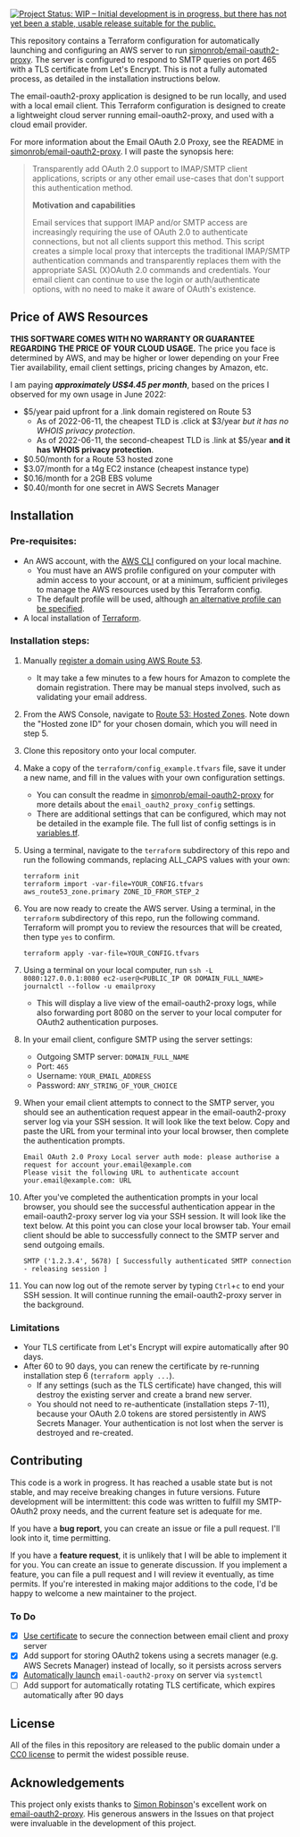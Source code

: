 [![Project Status: WIP – Initial development is in progress, but there has not yet been a stable, usable release suitable for the public.](https://www.repostatus.org/badges/latest/wip.svg)](https://www.repostatus.org/#wip)

This repository contains a Terraform configuration for automatically launching and configuring an AWS server to run [simonrob/email-oauth2-proxy](https://github.com/simonrob/email-oauth2-proxy). The server is configured to respond to SMTP queries on port 465 with a TLS certificate from Let's Encrypt. This is not a fully automated process, as detailed in the installation instructions below.

The email-oauth2-proxy application is designed to be run locally, and used with a local email client. This Terraform configuration is designed to create a lightweight cloud server running email-oauth2-proxy, and used with a cloud email provider.

For more information about the Email OAuth 2.0 Proxy, see the README in [simonrob/email-oauth2-proxy](https://github.com/simonrob/email-oauth2-proxy#readme). I will paste the synopsis here:

> Transparently add OAuth 2.0 support to IMAP/SMTP client applications, scripts or any other email use-cases that don't support this authentication method.
> 
> **Motivation and capabilities**
> 
> Email services that support IMAP and/or SMTP access are increasingly requiring the use of OAuth 2.0 to authenticate connections, but not all clients support this method. This script creates a simple local proxy that intercepts the traditional IMAP/SMTP authentication commands and transparently replaces them with the appropriate SASL (X)OAuth 2.0 commands and credentials. Your email client can continue to use the login or auth/authenticate options, with no need to make it aware of OAuth's existence.

## Price of AWS Resources

**THIS SOFTWARE COMES WITH NO WARRANTY OR GUARANTEE REGARDING THE PRICE OF YOUR CLOUD USAGE.** The price you face is determined by AWS, and may be higher or lower depending on your Free Tier availability, email client settings, pricing changes by Amazon, etc.

I am paying ***approximately US$4.45 per month***, based on the prices I observed for my own usage in June 2022:
* $5/year paid upfront for a .link domain registered on Route 53
    * As of 2022-06-11, the cheapest TLD is .click at $3/year *but it has no WHOIS privacy protection*.
    * As of 2022-06-11, the second-cheapest TLD is .link at $5/year **and it has WHOIS privacy protection**.
* $0.50/month for a Route 53 hosted zone
* $3.07/month for a t4g EC2 instance (cheapest instance type)
* $0.16/month for a 2GB EBS volume
* $0.40/month for one secret in AWS Secrets Manager

## Installation

### Pre-requisites:

* An AWS account, with the [AWS CLI](https://aws.amazon.com/cli/) configured on your local machine.
    * You must have an AWS profile configured on your computer with admin access to your account, or at a minimum, sufficient privileges to manage the AWS resources used by this Terraform config.
    * The default profile will be used, although [an alternative profile can be specified](https://github.com/michaelstepner/email-oauth2-proxy-aws/blob/6c31fef7bbc091b1f756ce969fb60bb951786e29/terraform/variables.tf#L5).
* A local installation of [Terraform](https://www.terraform.io/downloads).

### Installation steps:

1. Manually [register a domain using AWS Route 53](https://us-east-1.console.aws.amazon.com/route53/home#DomainRegistration).
    * It may take a few minutes to a few hours for Amazon to complete the domain registration. There may be manual steps involved, such as validating your email address.

2. From the AWS Console, navigate to [Route 53: Hosted Zones](https://us-east-1.console.aws.amazon.com/route53/v2/hostedzones#). Note down the "Hosted zone ID" for your chosen domain, which you will need in step 5.

3. Clone this repository onto your local computer.

4. Make a copy of the `terraform/config_example.tfvars` file, save it under a new name, and fill in the values with your own configuration settings.
    * You can consult the readme in [simonrob/email-oauth2-proxy](https://github.com/simonrob/email-oauth2-proxy#readme) for more details about the `email_oauth2_proxy_config` settings.
    * There are additional settings that can be configured, which may not be detailed in the example file. The full list of config settings is in [variables.tf](https://github.com/michaelstepner/email-oauth2-proxy-aws/blob/main/terraform/variables.tf).
    
5. Using a terminal, navigate to the `terraform` subdirectory of this repo and run the following commands, replacing ALL_CAPS values with your own:
    ```
    terraform init
    terraform import -var-file=YOUR_CONFIG.tfvars aws_route53_zone.primary ZONE_ID_FROM_STEP_2
    ```

6. You are now ready to create the AWS server. Using a terminal, in the `terraform` subdirectory of this repo, run the following command. Terraform will prompt you to review the resources that will be created, then type `yes` to confirm.
    ```
    terraform apply -var-file=YOUR_CONFIG.tfvars
    ```

7. Using a terminal on your local computer, run `ssh -L 8080:127.0.0.1:8080 ec2-user@<PUBLIC_IP OR DOMAIN_FULL_NAME> journalctl --follow -u emailproxy`
    * This will display a live view of the email-oauth2-proxy logs, while also forwarding port 8080 on the server to your local computer for OAuth2 authentication purposes.

8. In your email client, configure SMTP using the server settings:
    * Outgoing SMTP server: `DOMAIN_FULL_NAME`
    * Port: `465`
    * Username: `YOUR_EMAIL_ADDRESS`
    * Password: `ANY_STRING_OF_YOUR_CHOICE`

9. When your email client attempts to connect to the SMTP server, you should see an authentication request appear in the email-oauth2-proxy server log via your SSH session. It will look like the text below. Copy and paste the URL from your terminal into your local browser, then complete the authentication prompts.
    ```
    Email OAuth 2.0 Proxy Local server auth mode: please authorise a request for account your.email@example.com
    Please visit the following URL to authenticate account your.email@example.com: URL
    ```

10. After you've completed the authentication prompts in your local browser, you should see the successful authentication appear in the email-oauth2-proxy server log via your SSH session. It will look like the text below. At this point you can close your local browser tab. Your email client should be able to successfully connect to the SMTP server and send outgoing emails.
    ```
    SMTP ('1.2.3.4', 5678) [ Successfully authenticated SMTP connection - releasing session ]
    ```

11. You can now log out of the remote server by typing `Ctrl`+`c` to end your SSH session. It will continue running the email-oauth2-proxy server in the background.

### Limitations

* Your TLS certificate from Let's Encrypt will expire automatically after 90 days.
* After 60 to 90 days, you can renew the certificate by re-running installation step 6 (`terraform apply ...`).
    * If any settings (such as the TLS certificate) have changed, this will destroy the existing server and create a brand new server.
    * You should not need to re-authenticate (installation steps 7-11), because your OAuth 2.0 tokens are stored persistently in AWS Secrets Manager. Your authentication is not lost when the server is destroyed and re-created.

## Contributing

This code is a work in progress. It has reached a usable state but is not stable, and may receive breaking changes in future versions. Future development will be intermittent: this code was written to fulfill my SMTP-OAuth2 proxy needs, and the current feature set is adequate for me.

If you have a **bug report**, you can create an issue or file a pull request. I'll look into it, time permitting.

If you have a **feature request**, it is unlikely that I will be able to implement it for you. You can create an issue to generate discussion. If you implement a feature, you can file a pull request and I will review it eventually, as time permits. If you're interested in making major additions to the code, I'd be happy to welcome a new maintainer to the project.

### To Do

- [x] [Use certificate](https://github.com/simonrob/email-oauth2-proxy/blob/b26c7b4d25f431e2a1ea12a30667cb9746401211/emailproxy.config#L28) to secure the connection between email client and proxy server
- [x] Add support for storing OAuth2 tokens using a secrets manager (e.g. AWS Secrets Manager) instead of locally, so it persists across servers
- [x] [Automatically launch](https://github.com/simonrob/email-oauth2-proxy/issues/2#issuecomment-839713677) `email-oauth2-proxy` on server via `systemctl`
- [ ] Add support for automatically rotating TLS certificate, which expires automatically after 90 days

## License

All of the files in this repository are released to the public domain under a [CC0 license](https://creativecommons.org/publicdomain/zero/1.0/) to permit the widest possible reuse.

## Acknowledgements

This project only exists thanks to [Simon Robinson](https://github.com/simonrob)'s excellent work on [email-oauth2-proxy](https://github.com/simonrob/email-oauth2-proxy). His generous answers in the Issues on that project were invaluable in the development of this project.
